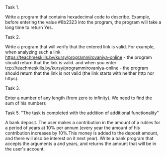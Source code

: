 Task 1.

Write a program that contains hexadecimal code to describe.
Example, before entering the value #8b2323 into the program,
the program will take a long time to return Yes.

Task 2.

Write a program that will verify that the entered link is valid.
For example, when analyzing such a link https://teachmeskills.by/kursy/programmirovaniya-online -
the program should return that the link is valid.
and when you enter tcp://teachmeskills.by/kursy/programmirovaniya-online - 
the program should return that the link is not valid (the link starts with neither http nor https).

Task 3.

Enter a number of any length (from zero to infinity). We need to find the sum of his numbers

Task 5. 
"The task is completed with the addition of additional functionality"

A bank deposit.
The user makes a contribution in the amount of a rubles for a period of years at 10% per annum
(every year the amount of his contribution increases by 10%.This money is added to
the deposit amount, and there will also be interest on it next year).
Write a bank program that accepts the arguments a and years, and returns
the amount that will be in the user's account.
